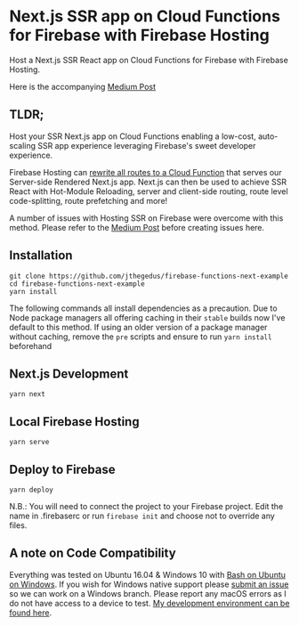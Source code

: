 # Next.js SSR app on Cloud Functions for Firebase with Firebase Hosting
Host a Next.js SSR React app on Cloud Functions for Firebase with Firebase Hosting.

Here is the accompanying [Medium Post]()

## TLDR;
Host your SSR Next.js app on Cloud Functions enabling a low-cost, auto-scaling SSR app experience leveraging Firebase's sweet developer experience.

Firebase Hosting can [rewrite all routes to a Cloud Function](https://firebase.google.com/docs/hosting/url-redirects-rewrites#section-rewrites) that serves our Server-side Rendered Next.js app. Next.js can then be used to achieve SSR React with Hot-Module Reloading, server and client-side routing, route level code-splitting, route prefetching and more!

A number of issues with Hosting SSR on Firebase were overcome with this method. Please refer to the [Medium Post]() before creating issues here.

## Installation
```
git clone https://github.com/jthegedus/firebase-functions-next-example
cd firebase-functions-next-example
yarn install
```

The following commands all install dependencies as a precaution. Due to Node package managers all offering caching in their `stable` builds now I've default to this method. If using an older version of a package manager without caching, remove the `pre` scripts and ensure to run `yarn install` beforehand

## Next.js Development
```shell
yarn next
```

## Local Firebase Hosting
```
yarn serve
```

## Deploy to Firebase
```
yarn deploy
```
N.B.: You will need to connect the project to your Firebase project. Edit the name in .firebaserc or run `firebase init` and choose not to override any files.

## A note on Code Compatibility
Everything was tested on Ubuntu 16.04 & Windows 10 with [Bash on Ubuntu on Windows](https://msdn.microsoft.com/en-au/commandline/wsl/about). If you wish for Windows native support please [submit an issue](https://github.com/jthegedus/firebase-functions-next-example/issues/new) so we can work on a Windows branch. Please report any macOS errors as I do not have access to a device to test. [My development environment can be found here](https://github.com/jthegedus/dotfiles).

